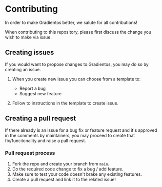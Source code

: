 # Contributing

In order to make Gradientos better, we salute for all contributions!

When contributing to this repository, please first discuss the change you wish to make via issue.

## Creating issues

If you would want to propose changes to Gradientos, you may do so by creating an issue. 

1. When you create new issue you can choose from a template to:

    * Report a bug
    * Suggest new feature

2. Follow to instructions in the template to create issue.

## Creating a pull request

If there already is an issue for a bug fix or feature request and it's approved in the comments by maintainers, 
you may proceed to create that fix/funcitonality and raise a pull request.

### Pull request process

1. Fork the repo and create your branch from `main`.
2. Do the required code change to fix a bug / add feature.
3. Make sure to test your code doesn't brake any existing features.
4. Create a pull request and link it to the related issue!
